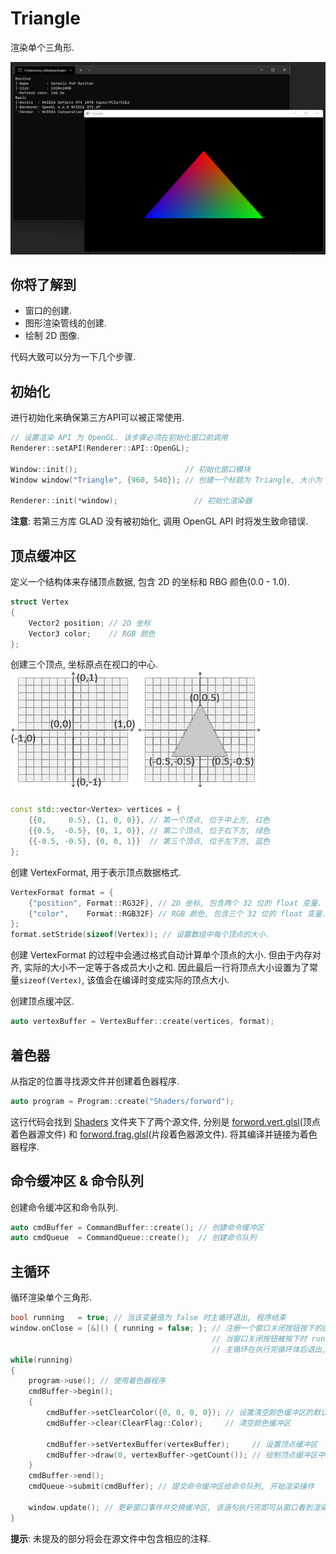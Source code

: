 # Triangle

渲染单个三角形.

<p align="center"><img src="Assets/screenshot.png"/></p>

## 你将了解到
- 窗口的创建.
- 图形渲染管线的创建.
- 绘制 2D 图像.

代码大致可以分为一下几个步骤.

## 初始化
进行初始化来确保第三方API可以被正常使用.
```cpp
// 设置渲染 API 为 OpenGL. 该步骤必须在初始化窗口前调用
Renderer::setAPI(Renderer::API::OpenGL);

Window::init();                        // 初始化窗口模块
Window window("Triangle", {960, 540}); // 创建一个标题为 Triangle, 大小为 960x540 像素的窗口

Renderer::init(*window);                 // 初始化渲染器
```
**注意**: 若第三方库 GLAD 没有被初始化, 调用 OpenGL API 时将发生致命错误.

## 顶点缓冲区
定义一个结构体来存储顶点数据, 包含 2D 的坐标和 RBG 颜色(0.0 - 1.0).
```cpp
struct Vertex
{
	Vector2 position; // 2D 坐标
	Vector3 color;    // RGB 颜色
};
```

创建三个顶点, 坐标原点在视口的中心.
![坐标系](Assets/coordinates.png)
```cpp
const std::vector<Vertex> vertices = {
    {{0,     0.5}, {1, 0, 0}}, // 第一个顶点, 位于中上方, 红色
    {{0.5,  -0.5}, {0, 1, 0}}, // 第二个顶点, 位于右下方, 绿色
    {{-0.5, -0.5}, {0, 0, 1}}  // 第三个顶点, 位于左下方, 蓝色
};
```

创建 VertexFormat, 用于表示顶点数据格式.
```cpp
VertexFormat format = {
    {"position", Format::RG32F}, // 2D 坐标, 包含两个 32 位的 float 变量.
    {"color",    Format::RGB32F} // RGB 颜色, 包含三个 32 位的 float 变量.
};
format.setStride(sizeof(Vertex)); // 设置数组中每个顶点的大小.
```
创建 VertexFormat 的过程中会通过格式自动计算单个顶点的大小. 但由于内存对齐, 实际的大小不一定等于各成员大小之和.
因此最后一行将顶点大小设置为了常量`sizeof(Vertex)`, 该值会在编译时变成实际的顶点大小.

创建顶点缓冲区.
```cpp
auto vertexBuffer = VertexBuffer::create(vertices, format);
```

## 着色器
从指定的位置寻找源文件并创建着色器程序.
```cpp
auto program = Program::create("Shaders/forword");
```
这行代码会找到 [Shaders](Shaders) 文件夹下了两个源文件, 分别是 [forword.vert.glsl](Shaders/forword.vert.glsl)(顶点着色器源文件) 和 [forword.frag.glsl](Shaders/forword.frag.glsl)(片段着色器源文件). 将其编译并链接为着色器程序.

## 命令缓冲区 & 命令队列
创建命令缓冲区和命令队列.
```cpp
auto cmdBuffer = CommandBuffer::create(); // 创建命令缓冲区
auto cmdQueue  = CommandQueue::create();  // 创建命令队列
```

## 主循环
循环渲染单个三角形.
```cpp
bool running   = true; // 当该变量值为 false 时主循环退出, 程序结束
window.onClose = [&]() { running = false; }; // 注册一个窗口关闭按钮按下的回调,
                                             // 当窗口关闭按钮被按下时 running 的值变为 false,
                                             // 主循环在执行完循环体后退出, 程序结束
while(running)
{
    program->use(); // 使用着色器程序
    cmdBuffer->begin();
    {
        cmdBuffer->setClearColor({0, 0, 0, 0}); // 设置清空颜色缓冲区的默认值为黑色
        cmdBuffer->clear(ClearFlag::Color);     // 清空颜色缓冲区

        cmdBuffer->setVertexBuffer(vertexBuffer);     // 设置顶点缓冲区
        cmdBuffer->draw(0, vertexBuffer->getCount()); // 绘制顶点缓冲区中的全部数据
    }
    cmdBuffer->end();
    cmdQueue->submit(cmdBuffer); // 提交命令缓冲区给命令队列, 开始渲染操作

    window.update(); // 更新窗口事件并交换缓冲区, 该语句执行完即可从窗口看到渲染结果
}
```

**提示**: 未提及的部分将会在源文件中包含相应的注释.
